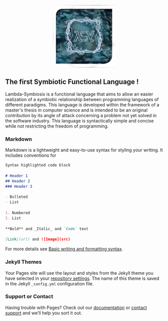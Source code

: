 <p align="center">
  <img src="SYMBIOT(1).png" alt="drawing" width="200"/>
</p>

## The first Symbiotic Functional Language !

Lambda-Symbiosis is a functional language that aims to allow an easier realization of a symbiotic relationship between programming languages of different paradigms. This language is developed within the framework of a master's thesis in computer science and is intended to be an original contribution by its angle of attack concerning a problem not yet solved in the software industry. This language is syntactically simple and concise while not restricting the freedom of programming.

### Markdown

Markdown is a lightweight and easy-to-use syntax for styling your writing. It includes conventions for

```markdown
Syntax highlighted code block

# Header 1
## Header 2
### Header 3

- Bulleted
- List

1. Numbered
2. List

**Bold** and _Italic_ and `Code` text

[Link](url) and ![Image](src)
```

For more details see [Basic writing and formatting syntax](https://docs.github.com/en/github/writing-on-github/getting-started-with-writing-and-formatting-on-github/basic-writing-and-formatting-syntax).

### Jekyll Themes

Your Pages site will use the layout and styles from the Jekyll theme you have selected in your [repository settings](https://github.com/Vdloisem/lambda_symbiosis.github.io/settings/pages). The name of this theme is saved in the Jekyll `_config.yml` configuration file.

### Support or Contact

Having trouble with Pages? Check out our [documentation](https://docs.github.com/categories/github-pages-basics/) or [contact support](https://support.github.com/contact) and we’ll help you sort it out.
